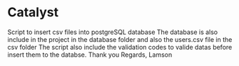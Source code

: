 # Catalyst
 Script to insert csv files into postgreSQL database
The database is also include in the project in the database folder and also the users.csv file in the csv folder
The script also include the validation codes to valide datas before insert them to the databse.
Thank you
Regards,
Lamson
